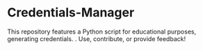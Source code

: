 # Credentials-Manager
This repository features a Python script for educational purposes, generating credentials.  . Use, contribute, or provide feedback!
